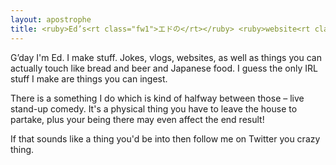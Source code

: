 ```yaml
---
layout: apostrophe
title: <ruby>Ed’s<rt class="fw1">エドの</rt></ruby> <ruby>website<rt class="fw1">ウェブサイト</rt></ruby>
---
```


G’day I'm Ed. I make stuff. Jokes, vlogs, websites, as well as things you can actually touch like bread and beer and Japanese food. I guess the only IRL stuff I make are things you can ingest.

There is a something I do which is kind of halfway between those – live stand-up comedy. It's a physical thing you have to leave the house to partake, plus your being there may even affect the end result!

If that sounds like a thing you'd be into then follow me on Twitter you crazy thing.